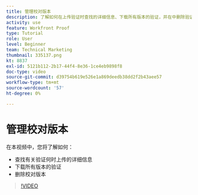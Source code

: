 ```yaml
---
title: 管理校对版本
description: 了解如何在上传验证时查找的详细信息、下载所有版本的验证，并在中删除验证版本 [!DNL  Workfront].
activity: use
feature: Workfront Proof
type: Tutorial
role: User
level: Beginner
team: Technical Marketing
thumbnail: 335137.png
kt: 8837
exl-id: 5121b112-2b17-44f4-8e36-1ce4eb9898f8
doc-type: video
source-git-commit: d39754b619e526e1a869deedb38dd2f2b43aee57
workflow-type: tm+mt
source-wordcount: '57'
ht-degree: 0%

---
```


# 管理校对版本

在本视频中，您将了解如何：

* 查找有关验证何时上传的详细信息
* 下载所有版本的验证
* 删除校对版本

>[!VIDEO](https://video.tv.adobe.com/v/335137/?quality=12)

<!--
## Learn more
* Manage proof versions
* Remove or archive a proof
* Summary for documents overview
-->
